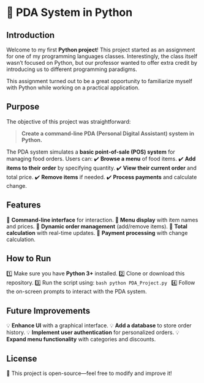 # 📱 PDA System in Python

## Introduction

Welcome to my first **Python project**! This project started as an assignment for one of my programming languages classes. Interestingly, the class itself wasn’t focused on Python, but our professor wanted to offer extra credit by introducing us to different programming paradigms.

This assignment turned out to be a great opportunity to familiarize myself with Python while working on a practical application.

## Purpose

The objective of this project was straightforward:
> **Create a command-line PDA (Personal Digital Assistant) system in Python.**

The PDA system simulates a **basic point-of-sale (POS) system** for managing food orders. Users can:
✔️ **Browse a menu** of food items.
✔️ **Add items to their order** by specifying quantity.
✔️ **View their current order** and total price.
✔️ **Remove items** if needed.
✔️ **Process payments** and calculate change.

## Features

🔹 **Command-line interface** for interaction.
🔹 **Menu display** with item names and prices.
🔹 **Dynamic order management** (add/remove items).
🔹 **Total calculation** with real-time updates.
🔹 **Payment processing** with change calculation.

## How to Run

1️⃣ Make sure you have **Python 3+** installed.
2️⃣ Clone or download this repository.
3️⃣ Run the script using:
    ```bash
    python PDA_Project.py
    ```
4️⃣ Follow the on-screen prompts to interact with the PDA system.

## Future Improvements

💡 **Enhance UI** with a graphical interface.
💡 **Add a database** to store order history.
💡 **Implement user authentication** for personalized orders.
💡 **Expand menu functionality** with categories and discounts.

## License

📜 This project is open-source—feel free to modify and improve it!
